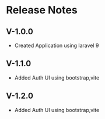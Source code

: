 # Release Notes

## V-1.0.0

- Created Application using laravel 9

## V-1.1.0

- Added Auth UI using bootstrap,vite

## V-1.2.0

- Added Auth UI using bootstrap,vite


